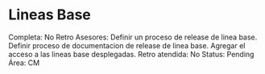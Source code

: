 # Lineas Base

Completa: No
Retro Asesores: Definir un proceso de release de linea base. Definir proceso de documentacion de release de linea base. Agregar el acceso a las lineas base desplegadas.
Retro atendida: No
Status: Pending
Área: CM
